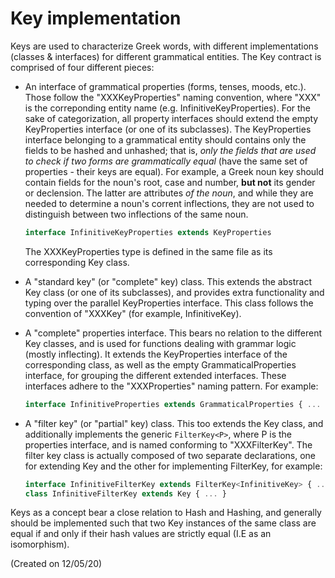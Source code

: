 # Key implementation

Keys are used to characterize Greek words, with different implementations (classes & interfaces) for different grammatical entities.
The Key contract is comprised of four different pieces:

- An interface of grammatical properties (forms, tenses, moods, etc.). Those follow the "XXXKeyProperties" naming convention, where "XXX" is the correponding entity name (e.g. InfinitiveKeyProperties). For the sake of categorization, all property interfaces should extend the empty KeyProperties interface (or one of its subclasses).
The KeyProperties interface belonging to a grammatical entity should contains only the fields to be hashed and unhashed; that is, *only the fields that are used to check if two forms are grammatically equal* (have the same set of properties - their keys are equal). For example, a Greek noun
key should contain fields for the noun's root, case and number, **but not** its gender or declension. The latter are attributes *of the noun*, and while they are needed to determine a noun's corrent inflections, they are not used to distinguish between two inflections of the same noun.
  ```typescript
  interface InfinitiveKeyProperties extends KeyProperties
  ```
  The XXXKeyProperties type is defined in the same file as its corresponding Key class. 

- A "standard key" (or "complete" key) class. This extends the abstract Key class (or one of its subclasses), and provides extra functionality and typing over the parallel KeyProperties interface. This class follows the convention of "XXXKey" (for example, InfinitiveKey). 

- A "complete" properties interface. This bears no relation to the different Key classes, and is used for functions dealing with grammar logic (mostly inflecting). It extends
the KeyProperties interface of the corresponding class, as well as the empty GrammaticalProperties interface, for grouping the different extended interfaces.
These interfaces adhere to the "XXXProperties" naming pattern.
For example:

  ```typescript
  interface InfinitiveProperties extends GrammaticalProperties { ... };
  ```

- A "filter key" (or "partial" key) class. This too extends the Key class, and additionally implements the generic `FilterKey<P>`, where P is the properties interface, and is named conforming to "XXXFilterKey". The filter key class is actually composed of two separate declarations, one for extending Key and the other for implementing FilterKey, for example:

  ```typescript
  interface InfinitiveFilterKey extends FilterKey<InfinitiveKey> { ... };
  class InfinitiveFilterKey extends Key { ... }
  ```


Keys as a concept bear a close relation to Hash and Hashing, and generally should be implemented
such that two Key instances of the same class are equal if and only if their hash values are strictly equal (I.E as an isomorphism).

(Created on 12/05/20)
